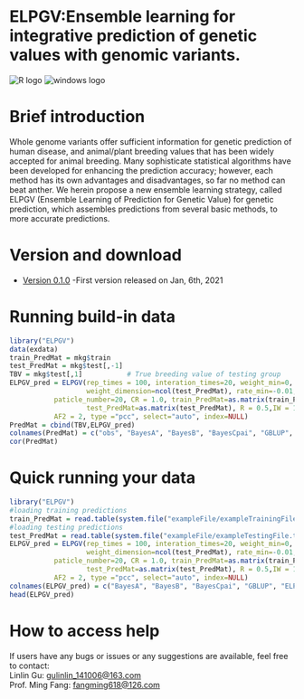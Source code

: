 # ELPGV:Ensemble learning for integrative prediction of genetic values with genomic variants. <br>
![](https://halobi.com/wp-content/uploads/2016/08/r_logo.png "R logo")
![](https://encrypted-tbn3.gstatic.com/images?q=tbn:ANd9GcS3RzhXKSfXpWhWhvClckwi1Llj1j3HvjKpjvU8CQv4cje23TwS "windows logo")
# Brief introduction <br>
Whole genome variants offer sufficient information for genetic prediction of human disease, 
and animal/plant breeding values that has been widely accepted for animal breeding. 
Many sophisticate statistical algorithms have been developed for enhancing the prediction accuracy;
however, each method has its own advantages and disadvantages, so far no method can beat anther. 
We herein propose a new ensemble learning strategy, called ELPGV (Ensemble Learning of Prediction for
Genetic Value) for genetic prediction, which assembles predictions from several basic methods, 
to more accurate predictions.
# Version and download <br>
* [Version 0.1.0](https://github.com/GuLinLin-JMU/ELPGV/archive/master.zip) -First version released on Jan, 6th, 2021<br>
# Running build-in data
```R
library("ELPGV")
data(exdata)
train_PredMat = mkg$train
test_PredMat = mkg$test[,-1]
TBV = mkg$test[,1]           # True breeding value of testing group
ELPGV_pred = ELPGV(rep_times = 100, interation_times=20, weight_min=0, weight_max=1, 
                   weight_dimension=ncol(test_PredMat), rate_min=-0.01, rate_max=0.01, 
		   paticle_number=20, CR = 1.0, train_PredMat=as.matrix(train_PredMat),
                   test_PredMat=as.matrix(test_PredMat), R = 0.5,IW = 1, AF1 = 2, 
		   AF2 = 2, type ="pcc", select="auto", index=NULL)
PredMat = cbind(TBV,ELPGV_pred)
colnames(PredMat) = c("obs", "BayesA", "BayesB", "BayesCpai", "GBLUP", "ELPGV")
cor(PredMat)
```
# Quick running your data
```R
library("ELPGV")
#loading training predictions
train_PredMat = read.table(system.file("exampleFile/exampleTrainingFile.txt", package = "ELPGV"), header = T)
#loading testing predictions
test_PredMat = read.table(system.file("exampleFile/exampleTestingFile.txt", package = "ELPGV"), header = T)
ELPGV_pred = ELPGV(rep_times = 100, interation_times=20, weight_min=0, weight_max=1, 
                   weight_dimension=ncol(test_PredMat), rate_min=-0.01, rate_max=0.01, 
		   paticle_number=20, CR = 1.0, train_PredMat=as.matrix(train_PredMat),
                   test_PredMat=as.matrix(test_PredMat), R = 0.5,IW = 1, AF1 = 2, 
		   AF2 = 2, type ="pcc", select="auto", index=NULL)
colnames(ELPGV_pred) = c("BayesA", "BayesB", "BayesCpai", "GBLUP", "ELPGV")
head(ELPGV_pred)
```
# How to access help
If users have any bugs or issues or any suggestions are available, feel free to contact:<br>
Linlin Gu: gulinlin_141006@163.com <br>
Prof. Ming Fang: fangming618@126.com<br>

